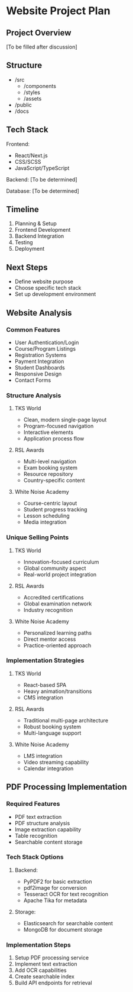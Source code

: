 # Website Project Plan

## Project Overview
[To be filled after discussion]

## Structure
- /src
  - /components
  - /styles
  - /assets
- /public
- /docs

## Tech Stack
Frontend:
- React/Next.js
- CSS/SCSS
- JavaScript/TypeScript

Backend:
[To be determined]

Database:
[To be determined]

## Timeline
1. Planning & Setup
2. Frontend Development
3. Backend Integration
4. Testing
5. Deployment

## Next Steps
- Define website purpose
- Choose specific tech stack
- Set up development environment

## Website Analysis

### Common Features
- User Authentication/Login
- Course/Program Listings
- Registration Systems
- Payment Integration
- Student Dashboards
- Responsive Design
- Contact Forms

### Structure Analysis
1. TKS World
   - Clean, modern single-page layout
   - Program-focused navigation
   - Interactive elements
   - Application process flow

2. RSL Awards
   - Multi-level navigation
   - Exam booking system
   - Resource repository
   - Country-specific content

3. White Noise Academy
   - Course-centric layout
   - Student progress tracking
   - Lesson scheduling
   - Media integration

### Unique Selling Points
1. TKS World
   - Innovation-focused curriculum
   - Global community aspect
   - Real-world project integration

2. RSL Awards
   - Accredited certifications
   - Global examination network
   - Industry recognition

3. White Noise Academy
   - Personalized learning paths
   - Direct mentor access
   - Practice-oriented approach

### Implementation Strategies
1. TKS World
   - React-based SPA
   - Heavy animation/transitions
   - CMS integration

2. RSL Awards
   - Traditional multi-page architecture
   - Robust booking system
   - Multi-language support

3. White Noise Academy
   - LMS integration
   - Video streaming capability
   - Calendar integration

## PDF Processing Implementation

### Required Features
- PDF text extraction
- PDF structure analysis
- Image extraction capability
- Table recognition
- Searchable content storage

### Tech Stack Options
1. Backend:
   - PyPDF2 for basic extraction
   - pdf2image for conversion
   - Tesseract OCR for text recognition
   - Apache Tika for metadata

2. Storage:
   - Elasticsearch for searchable content
   - MongoDB for document storage

### Implementation Steps
1. Setup PDF processing service
2. Implement text extraction
3. Add OCR capabilities
4. Create searchable index
5. Build API endpoints for retrieval